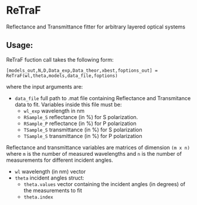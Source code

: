 # ReTraF
Reflectance and Transmittance fitter for arbitrary layered optical systems


## **Usage**:
ReTraF fuction call takes the following form:
```
[models_out,N,D,Data_exp,Data_theor,xbest,foptions_out] = ReTraF(wl,theta,models,data_file,foptions)
```
where the input arguments are:

- ```data_file``` full path to .mat file containing Reflectance and Transmitance data to fit. Variables inside this file must be:
  - ```wl_exp``` wavelength in nm
  - ```RSample_S``` reflectance (in %) for S polarization.
  - ```RSample_P``` reflectance (in %) for P polarization
  - ```TSample_S``` transmittance (in %) for S polarization
  - ```TSample_S``` transmittance (in %) for P polarization

Reflectance and transmittance variables are matrices of dimension ```(m x n)``` where ```m``` is the number of measured wavelengths and ```n``` is the number of measurements for different incident angles.
- ```wl``` wavelength (in nm) vector
- ```theta``` incident angles struct:
   - ```theta.values``` vector containing the incident angles (in degrees) of the measurements to fit
   - ```theta.index```
